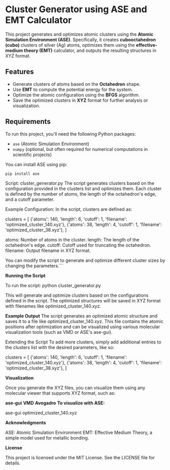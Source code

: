 # Cluster Generator using ASE and EMT Calculator

This project generates and optimizes atomic clusters using the **Atomic Simulation Environment (ASE)**. Specifically, it creates **cubooctahedron (cubo)** clusters of silver (Ag) atoms, optimizes them using the **effective-medium theory (EMT)** calculator, and outputs the resulting structures in XYZ format.

## Features
- Generate clusters of atoms based on the **Octahedron** shape.
- Use **EMT** to compute the potential energy for the system.
- Optimize the atomic configuration using the **BFGS** algorithm.
- Save the optimized clusters in **XYZ** format for further analysis or visualization.

## Requirements

To run this project, you'll need the following Python packages:

- `ase` (Atomic Simulation Environment)
- `numpy` (optional, but often required for numerical computations in scientific projects)

You can install ASE using pip:

```pip install ase```

Script: cluster_generator.py
The script generates clusters based on the configuration provided in the clusters list and optimizes them. Each cluster is defined by the number of atoms, the length of the octahedron's edge, and a cutoff parameter.

Example Configuration:
In the script, clusters are defined as:

clusters = [
    {'atoms': 140, 'length': 6, 'cutoff': 1, 'filename': 'optimized_cluster_140.xyz'},
    {'atoms': 38, 'length': 4, 'cutoff': 1, 'filename': 'optimized_cluster_38.xyz'},
]

atoms: Number of atoms in the cluster.
length: The length of the octahedron's edge.
cutoff: Cutoff used for truncating the octahedron.
filename: Output filename in XYZ format.

You can modify the script to generate and optimize different cluster sizes by changing the parameters.```

**Running the Script**

To run the script: python cluster_generator.py

This will generate and optimize clusters based on the configurations defined in the script. The optimized structures will be saved in XYZ format with filenames like optimized_cluster_140.xyz.

**Example Output**
The script generates an optimized atomic structure and saves it to a file like optimized_cluster_140.xyz. This file contains the atomic positions after optimization and can be visualized using various molecular visualization tools (such as VMD or ASE's ase-gui).

Extending the Script
To add more clusters, simply add additional entries to the clusters list with the desired parameters, like so:

clusters = [
    {'atoms': 140, 'length': 6, 'cutoff': 1, 'filename': 'optimized_cluster_140.xyz'},
    {'atoms': 38, 'length': 4, 'cutoff': 1, 'filename': 'optimized_cluster_38.xyz'},
]

**Visualization**

Once you generate the XYZ files, you can visualize them using any molecular viewer that supports XYZ format, such as:

**ase-gui**
**VMD**
**Avogadro**
**To visualize with ASE:**

ase-gui optimized_cluster_140.xyz

**Acknowledgments**

ASE: Atomic Simulation Environment
EMT: Effective Medium Theory, a simple model used for metallic bonding.

**License**

This project is licensed under the MIT License. See the LICENSE file for details.
